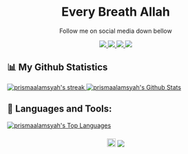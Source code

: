<h1 align='center'>
  Every Breath Allah
</h1>

<p align='center'>
 Follow me on social media down bellow
</p>

<p align='center'>
 
  <a href="https://instagram.com/pissmaa">
    <img src="https://img.shields.io/badge/instagram-%23E4405F.svg?&style=for-the-badge&logo=instagram&logoColor=white" />        
  </a>
 <a href="https://facebook.com/](https://www.facebook.com/share/15Q5wJst44/?mibextid=wwXIfr">
   <img src="https://img.shields.io/badge/Facebook-1877F2?style=for-the-badge&logo=facebook&logoColor=white"/>
 </a>
 <a href="https://github.com/prismaalamsyah">
   <img src="https://img.shields.io/badge/GitHub-100000?style=for-the-badge&logo=github&logoColor=white"/>
 </a>
 <a href="[https://twitter.com](https://x.com/prisma_ala47139)">
   <img src="https://img.shields.io/badge/Twitter-1DA1F2?style=for-the-badge&logo=twitter&logoColor=white"/>
 </a>
  
</p>

## 📊 My Github Statistics

<a href="https://github.com/prismaalamsyah">
<img alt="prismaalamsyah's streak" src="https://github-readme-streak-stats.herokuapp.com/?user=prismaalamsyah&show_icons=true&count_private=true&theme=react&hide_border=true&bg_color=0D1117"/>
</a>

<a href="https://github.com/prismaalamsyah">
<img alt="prismaalamsyah's Github Stats" src="https://github-readme-stats.vercel.app/api?username=prismaalamsyah&show_icons=true&count_private=true&theme=react&hide_border=true&bg_color=0D1117" />
</a>

## 🚀 Languages and Tools:

<a href="https://github.com/prismaalamsyah">
<img alt="prismaalamsyah's Top Languages" src="https://github-readme-stats.vercel.app/api/top-langs/?username=prismaalamsyah&langs_count=8&count_private=true&layout=compact&theme=react&hide_border=true&bg_color=0D1117" />
</a>

<h3  align='center'>
  <img src="https://raw.githubusercontent.com/MartinHeinz/MartinHeinz/master/wave.gif" width="20px" > 
 
<a href="https://github.com/prismaalamsyah">
    <img src="https://komarev.com/ghpvc/?username=prismaalamsyah">
</a>
